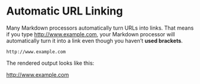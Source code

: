 # Automatic URL Linking

Many Markdown processors automatically turn URLs into links. That means if you type http://www.example.com, your Markdown processor will automatically turn it into a link even though you haven’t **used brackets**.

`http://www.example.com`

The rendered output looks like this:

http://www.example.com
